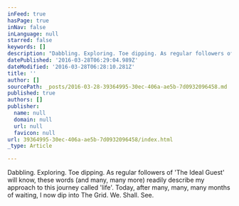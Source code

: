 ```yaml
---
inFeed: true
hasPage: true
inNav: false
inLanguage: null
starred: false
keywords: []
description: "Dabbling. Exploring. Toe dipping. As regular followers of 'The Ideal Guest' will know, these words (and many, many more) readily describe my approach to this journey called 'life'. \_Today, after many, many, many months of waiting, I now dip into The Grid. We. Shall. See."
datePublished: '2016-03-28T06:29:04.989Z'
dateModified: '2016-03-28T06:28:10.281Z'
title: ''
author: []
sourcePath: _posts/2016-03-28-39364995-30ec-406a-ae5b-7d0932096458.md
published: true
authors: []
publisher:
  name: null
  domain: null
  url: null
  favicon: null
url: 39364995-30ec-406a-ae5b-7d0932096458/index.html
_type: Article

---
```

Dabbling. Exploring. Toe dipping. As regular followers of 'The Ideal Guest' will know, these words (and many, many more) readily describe my approach to this journey called 'life'.  Today, after many, many, many months of waiting, I now dip into The Grid. We. Shall. See.